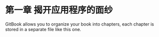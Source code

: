 # 第一章 揭开应用程序的面纱

GitBook allows you to organize your book into chapters, each chapter is stored in a separate file like this one.
